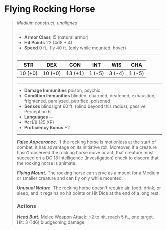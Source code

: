 # Flying Rocking Horse
>*Medium construct, unaligned*
>___
>- **Armor Class** 15 (natural armor)
>- **Hit Points** 22 (4d8 + 4)
>- **Speed** 0 ft., fly 40 ft. (only while mounted; hover)
>___
>|STR|DEX|CON|INT|WIS|CHA|
>|:---:|:---:|:---:|:---:|:---:|:---:|
>|10 (+0)|10 (+0)|13 (+1)|1 (-5)|3 (-4)|1 (-5)|
>___
>- **Damage Immunities** poison, psychic
>- **Condition Immunities** blinded, charmed, deafened, exhaustion, frightened, paralyzed, petrified, poisoned
>- **Senses** blindsight 60 ft. (blind beyond this radius), passive Perception 6
>- **Languages** —
>- #cr1/8 (25 XP)
>- **Proficiency Bonus** +2
>___
>***False Appearance.*** If the rocking horse is motionless at the start of combat, it has advantage on its initiative roll. Moreover, if a creature hasn't observed the rocking horse move or act, that creature must succeed on a DC 18 Intelligence (Investigation) check to discern that the rocking horse is animate.  
>
>***Flying Mount.*** The rocking horse can serve as a mount for a Medium or smaller creature and can fly only while mounted.  
>
>***Unusual Nature.*** The rocking horse doesn't require air, food, drink, or sleep, and it regains no hit points or Hit Dice at the end of a long rest.  
>
>### Actions
>***Head Butt.*** Melee Weapon Attack: +2 to hit, reach 5 ft., one target. Hit: 3 (1d6) bludgeoning damage.